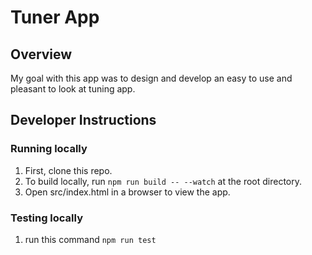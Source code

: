 # Tuner App

## Overview

My goal with this app was to design and develop an easy to use and pleasant to look at tuning app. 

## Developer Instructions

### Running locally
1. First, clone this repo.
2. To build locally, run `npm run build -- --watch` at the root directory.
3. Open src/index.html in a browser to view the app.

### Testing locally
1. run this command `npm run test`
